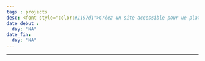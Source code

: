 ```yaml
---
tags : projects
desc: <font style="color:#1197d1">Créez un site accessible pour ue plateforme de photographe</font> 
date_debut : 
  day: "NA"
date_fin:
  day: "NA"
---
```

___

